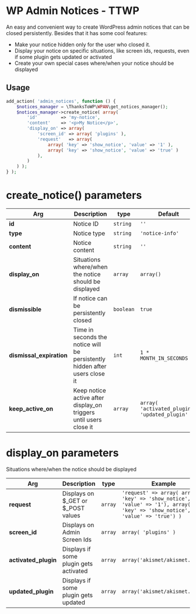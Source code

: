 # WP Admin Notices - TTWP
An easy and convenient way to create WordPress admin notices that can be closed persistently. Besides that it has some cool features:
* Make your notice hidden only for the user who closed it.
* Display your notice on specific situations, like screen ids, requests, even if some plugin gets updated or activated
* Create your own special cases where/when your notice should be displayed

## Usage

```php
add_action( 'admin_notices', function () {
	$notices_manager = \ThanksToWP\WPAN\get_notices_manager();
	$notices_manager->create_notice( array(
		'id'         => 'my-notice',
		'content'    => '<p>My Notice</p>',
		'display_on' => array(
			'screen_id' => array( 'plugins' ),
			'request'   => array(
				array( 'key' => 'show_notice', 'value' => '1' ),
				array( 'key' => 'show_notice', 'value' => 'true' )
			),
		)
	) );
} );
```

# create_notice() parameters

|Arg                |Description                    |type    |Default          |              
|----------------|-------------------------------|--------|---------------------------|
|**id**| Notice ID            |`string`              |`''`
|**type**| Notice type          |`string`              |`'notice-info'`
|**content**|Notice content   |`string`              |`''` 
|**display_on**|Situations where/when the notice should be displayed| `array` | `array()` 
|**dismissible**|If notice can be persistently closed   |`boolean`              |`true`|
|**dismissal_expiration**|Time in seconds the notice will be persistently hidden after users close it| `int` | `1 * MONTH_IN_SECONDS`
|**keep_active_on**|Keep notice active after display_on triggers until users close it| `array` | `array( 'activated_plugin', 'updated_plugin' )`

# display_on parameters
Situations where/when the notice should be displayed

|Arg                |Description                    |type    |Example |               
|----------------|-------------------------------|--------|---------------------------|
|**request**| Displays on $_GET or $_POST values            |`array`              |`'request' => array( array( 'key' => 'show_notice', 'value' => '1'), array( 'key' => 'show_notice', 'value' => 'true') )`|
|**screen_id**| Displays on Admin Screen Ids            |`array`              |`array( 'plugins' )`|
|**activated_plugin**| Displays if some plugin gets activated            |`array`              |`array('akismet/akismet.php')`|
|**updated_plugin**| Displays if some plugin gets updated|`array`              |`array('akismet/akismet.php')`|
